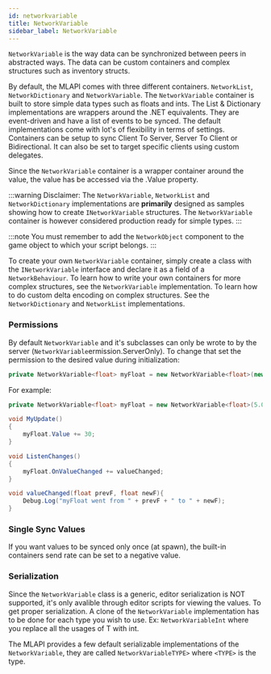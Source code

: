 ```yaml
---
id: networkvariable
title: NetworkVariable
sidebar_label: NetworkVariable
---
```


`NetworkVariable` is the way data can be synchronized between peers in abstracted ways. The data can be custom containers and complex structures such as inventory structs.

By default, the MLAPI comes with three different containers. `NetworkList`, `NetworkDictionary` and `NetworkVariable`. The `NetworkVariable` container is built to store simple data types such as floats and ints. The List & Dictionary implementations are wrappers around the .NET equivalents. They are event-driven and have a list of events to be synced. The default implementations come with lot's of flexibility in terms of settings. Containers can be setup to sync Client To Server, Server To Client or Bidirectional. It can also be set to target specific clients using custom delegates.

Since the `NetworkVariable` container is a wrapper container around the value, the value has be accessed via the .Value property.

:::warning
Disclaimer: The `NetworkVariable`, `NetworkList` and `NetworkDictionary` implementations are **primarily** designed as samples showing how to create `INetworkVariable` structures. The `NetworkVariable` container is however considered production ready for simple types.
:::

:::note
You must remember to add the `NetworkObject` component to the game object to which your script belongs.
:::

To create your own `NetworkVariable` container, simply create a class with the `INetworkVariable` interface and declare it as a field of a `NetworkBehaviour`. To learn how to write your own containers for more complex structures, see the `NetworkVariable` implementation. To learn how to do custom delta encoding on complex structures. See the `NetworkDictionary` and `NetworkList` implementations.

### Permissions
By default `NetworkVariable` and it's subclasses can only be wrote to by the server (`NetworkVariable`ermission.ServerOnly). To change that set the permission to the desired value during initialization:

```csharp
private NetworkVariable<float> myFloat = new NetworkVariable<float>(new NetworkVariableSettings {WritePermission = NetworkVariablePermission.OwnerOnly}, 5);
```

For example:

```csharp
private NetworkVariable<float> myFloat = new NetworkVariable<float>(5.0f);

void MyUpdate()
{
    myFloat.Value += 30;
}

void ListenChanges()
{
    myFloat.OnValueChanged += valueChanged;
}

void valueChanged(float prevF, float newF){
    Debug.Log("myFloat went from " + prevF + " to " + newF);
}
```

### Single Sync Values
If you want values to be synced only once (at spawn), the built-in containers send rate can be set to a negative value.

### Serialization
Since the `NetworkVariable` class is a generic, editor serialization is NOT supported, it's only avalible through editor scripts for viewing the values. To get proper serialization. A clone of the `NetworkVariable` implementation has to be done for each type you wish to use. Ex: `NetworkVariableInt` where you replace all the usages of T with int.

The MLAPI provides a few default serializable implementations of the `NetworkVariable`, they are called `NetworkVariableTYPE>` where `<TYPE>` is the type.
